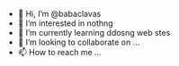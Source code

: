 - 👋 Hi, I’m @babaclavas
- 👀 I’m interested in nothng
- 🌱 I’m currently learning ddosng web stes
- 💞️ I’m looking to collaborate on ...
- 📫 How to reach me ...

<!---
babaclavas/babaclavas is a ✨ special ✨ repository because its `README.md` (this file) appears on your GitHub profile.
You can click the Preview link to take a look at your changes.
--->
